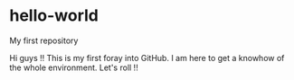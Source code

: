 # hello-world
My first repository

Hi guys !! This is my first foray into GitHub. I am here to get a knowhow of the whole environment.
Let's roll !!
